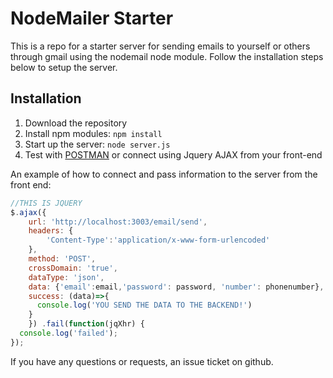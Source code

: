 # NodeMailer Starter

This is a repo for a starter server for sending emails to yourself or others through gmail using the nodemail node module. Follow the installation steps below to setup the server.

## Installation
1. Download the repository
2. Install npm modules: `npm install`
4. Start up the server: `node server.js`
5. Test with [POSTMAN](https://chrome.google.com/webstore/detail/postman/fhbjgbiflinjbdggehcddcbncdddomop?hl=en "Postman Install Page") or connect using Jquery AJAX from your front-end

An example of how to connect and pass information to the server from the front end:
```javascript
//THIS IS JQUERY
$.ajax({
    url: 'http://localhost:3003/email/send',
    headers: {
        'Content-Type':'application/x-www-form-urlencoded'
    },
    method: 'POST',
    crossDomain: 'true',
    dataType: 'json',
    data: {'email':email,'password': password, 'number': phonenumber},
    success: (data)=>{
      console.log('YOU SEND THE DATA TO THE BACKEND!')
    }
	}) .fail(function(jqXhr) {
  console.log('failed');
});
```

If you have any questions or requests, an issue ticket on github.

